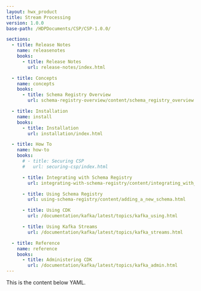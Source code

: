 ```yaml
---
layout: hwx_product
title: Stream Processing
version: 1.0.0
base-path: /HDPDocuments/CSP/CSP-1.0.0/

sections:
  - title: Release Notes
    name: releasenotes
    books:
      - title: Release Notes
        url: release-notes/index.html

  - title: Concepts
    name: concepts
    books:
      - title: Schema Registry Overview
        url: schema-registry-overview/content/schema_registry_overview.html

  - title: Installation
    name: install
    books:
      - title: Installation
        url: installation/index.html

  - title: How To
    name: how-to
    books:
      # - title: Securing CSP
      #   url: securing-csp/index.html

      - title: Integrating with Schema Registry
        url: integrating-with-schema-registry/content/integrating_with_nifi.html

      - title: Using Schema Registry
        url: using-schema-registry/content/adding_a_new_schema.html

      - title: Using CDK
        url: /documentation/kafka/latest/topics/kafka_using.html

      - title: Using Kafka Streams
        url: /documentation/kafka/latest/topics/kafka_streams.html

  - title: Reference
    name: reference
    books:
      - title: Administering CDK
        url: /documentation/kafka/latest/topics/kafka_admin.html
---
```


This is the content below YAML.
